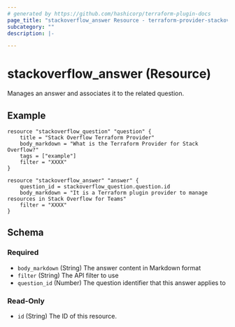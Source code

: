 ```yaml
---
# generated by https://github.com/hashicorp/terraform-plugin-docs
page_title: "stackoverflow_answer Resource - terraform-provider-stackoverflow"
subcategory: ""
description: |-

---
```


# stackoverflow_answer (Resource)

Manages an answer and associates it to the related question.

## Example

```
resource "stackoverflow_question" "question" {
    title = "Stack Overflow Terraform Provider"
    body_markdown = "What is the Terraform Provider for Stack Overflow?"
    tags = ["example"]
    filter = "XXXX"
}

resource "stackoverflow_answer" "answer" {
    question_id = stackoverflow_question.question.id
    body_markdown = "It is a Terraform plugin provider to manage resources in Stack Overflow for Teams"
    filter = "XXXX"
}
```

<!-- schema generated by tfplugindocs -->
## Schema

### Required

- `body_markdown` (String) The answer content in Markdown format
- `filter` (String) The API filter to use
- `question_id` (Number) The question identifier that this answer applies to

### Read-Only

- `id` (String) The ID of this resource.



